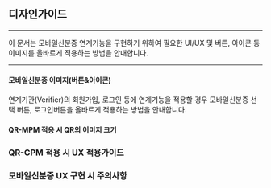 ## 디자인가이드
* * *
이 문서는 모바일신분증 연계기능을 구현하기 위하여 필요한 UI/UX 및 버튼, 아이콘 등 이미지를 올바르게 적용하는 방법을 안내합니다.
<br>
* * *
#### 모바일신분증 이미지(버튼&아이콘)
연계기관(Verifier)의 회원가입, 로그인 등에 연계기능을 적용할 경우 모바일신분증 선택 버튼, 로그인버튼을 올바르게 적용하는 방법을 안내합니다.
<br>

#### QR-MPM 적용 시 QR의 이미지 크기

### QR-CPM 적용 시 UX 적용가이드

### 모바일신분증 UX 구현 시 주의사항

